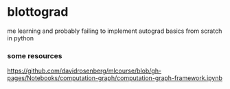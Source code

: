 # blottograd
me learning and probably failing to implement autograd basics from scratch in python

### some resources

https://github.com/davidrosenberg/mlcourse/blob/gh-pages/Notebooks/computation-graph/computation-graph-framework.ipynb